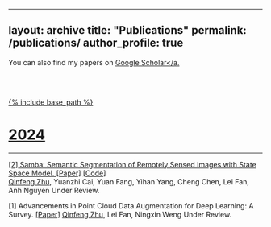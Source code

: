 
---
layout: archive
title: "Publications"
permalink: /publications/
author_profile: true
---

You can also find my papers on <a href="https://scholar.google.com/citations?user=UbwVuqIAAAAJ&hl=en">Google Scholar</a.

<br>
<br>

{% include base_path %}

# 2024
---  
[2] Samba: Semantic Segmentation of Remotely Sensed Images with State Space Model. [[Paper]](https://arxiv.org/abs/2404.01705) [[Code]](https://github.com/zhuqinfeng1999/Samba)   
<u>Qinfeng Zhu</u>, Yuanzhi Cai, Yuan Fang, Yihan Yang, Cheng Chen, Lei Fan, Anh Nguyen 
Under Review.

[1] Advancements in Point Cloud Data Augmentation for Deep Learning: A Survey. [[Paper]](https://arxiv.org/abs/2308.12113)
<u>Qinfeng Zhu</u>, Lei Fan, Ningxin Weng
Under Review.
